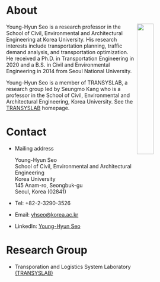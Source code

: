 # About
<img align="right" width="30%" height="30%" src="https://user-images.githubusercontent.com/34648331/162552795-b15bf473-211c-4363-a89c-733f8681107d.jpg">

Young-Hyun Seo is a research professor in the School of Civil, Environmental and Architectural Engineering at Korea University. His research interests include transportation planning, traffic demand analysis, and transportation optimization. He received a Ph.D. in Transportation Engineering in 2020 and a B.S. in Civil and Environmental Engineering in 2014 from Seoul National University.

Young-Hyun Seo is a member of TRANSYSLAB, a research group led by Seungmo Kang who is a professor in the School of Civil, Environmental and Architectural Engineering, Korea University. See the [TRANSYSLAB](https://transyslab.wordpress.com/) homepage.

# Contact
* Mailing address

    Young-Hyun Seo   
    School of Civil, Environmental and Architectural Engineering   
    Korea University   
    145 Anam-ro, Seongbuk-gu   
    Seoul, Korea (02841)

* Tel: +82-2-3290-3526
* Email: [yhseo@korea.ac.kr](mailto:yhseo@korea.ac.kr)
* LinkedIn: [Young-Hyun Seo](https://www.linkedin.com/in/yhseo)

# Research Group
* Transporation and Logistics System Laboratory [(TRANSYSLAB)](https://transyslab.wordpress.com/)